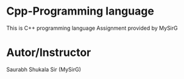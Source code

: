 # Cpp-Programming language
This is C++ programming language Assignment provided by MySirG

# Autor/Instructor
Saurabh Shukala Sir (MySirG)